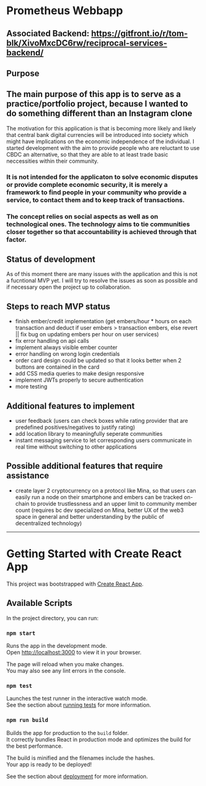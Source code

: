 # Prometheus Webbapp

## Associated Backend: https://gitfront.io/r/tom-blk/XivoMxcDC6rw/reciprocal-services-backend/

## Purpose

## The main purpose of this app is to serve as a practice/portfolio project, because I wanted to do something different than an Instagram clone

The motivation for this application is that is becoming more likely and likely that central bank digital currencies will be introduced into society which might have implications on the economic independence of the individual.
I started development with the aim to provide people who are reluctant to use CBDC an alternative, so that they are able to at least trade basic neccessities within their community.

### It is not intended for the applicaton to solve economic disputes or provide complete economic security, it is merely a framework to find people in your community who provide a service, to contact them and to keep track of transactions.
### The concept relies on social aspects as well as on technological ones. The technology aims to tie communities closer together so that accountability is achieved through that factor. 

## Status of development

As of this moment there are many issues with the application and this is not a fucntional MVP yet.
I will try to resolve the issues as soon as possible and if necessary open the project up to collaboration.

## Steps to reach MVP status

- finish ember/credit implementation (get embers/hour * hours on each transaction and deduct if user embers > transaction embers, else revert || fix bug on updating embers per hour on user services)
- fix error handling on api calls
- implement always visible ember counter
- error handling on wrong login credentials
- order card design could be updated so that it looks better when 2 buttons are contained in the card
- add CSS media queries to make design responsive
- implement JWTs properly to secure authentication
- more testing

## Additional features to implement

- user feedback (users can check boxes while rating provider that are predefined positives/negatives to justify rating)
- add location library to meaningfully seperate communities
- instant messaging service to let corresponding users communicate in real time without switching to other applications

## Possible additional features that require assistance

- create layer 2 cryptocurrency on a protocol like Mina, so that users can easily run a node on their smartphone and embers can be tracked on-chain to provide trustlessness and an upper limit to community member count (requires bc dev specialized on Mina, better UX of the web3 space in general and better understanding by the public of decentralized technology)

---------------------------------------------------------

# Getting Started with Create React App

This project was bootstrapped with [Create React App](https://github.com/facebook/create-react-app).

## Available Scripts

In the project directory, you can run:

### `npm start`

Runs the app in the development mode.\
Open [http://localhost:3000](http://localhost:3000) to view it in your browser.

The page will reload when you make changes.\
You may also see any lint errors in the console.

### `npm test`

Launches the test runner in the interactive watch mode.\
See the section about [running tests](https://facebook.github.io/create-react-app/docs/running-tests) for more information.

### `npm run build`

Builds the app for production to the `build` folder.\
It correctly bundles React in production mode and optimizes the build for the best performance.

The build is minified and the filenames include the hashes.\
Your app is ready to be deployed!

See the section about [deployment](https://facebook.github.io/create-react-app/docs/deployment) for more information.



